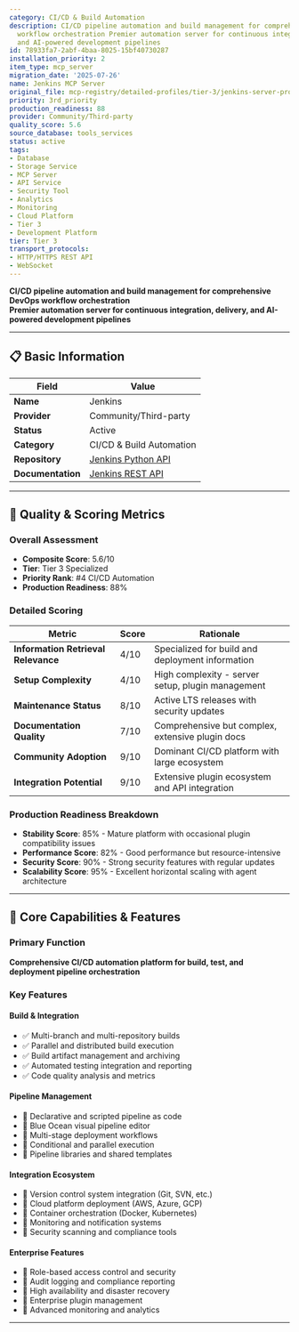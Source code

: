 ```yaml
---
category: CI/CD & Build Automation
description: CI/CD pipeline automation and build management for comprehensive DevOps
  workflow orchestration Premier automation server for continuous integration, delivery,
  and AI-powered development pipelines
id: 78933fa7-2abf-4baa-8025-15bf40730287
installation_priority: 2
item_type: mcp_server
migration_date: '2025-07-26'
name: Jenkins MCP Server
original_file: mcp-registry/detailed-profiles/tier-3/jenkins-server-profile.md
priority: 3rd_priority
production_readiness: 88
provider: Community/Third-party
quality_score: 5.6
source_database: tools_services
status: active
tags:
- Database
- Storage Service
- MCP Server
- API Service
- Security Tool
- Analytics
- Monitoring
- Cloud Platform
- Tier 3
- Development Platform
tier: Tier 3
transport_protocols:
- HTTP/HTTPS REST API
- WebSocket
---
```


**CI/CD pipeline automation and build management for comprehensive DevOps workflow orchestration**  
**Premier automation server for continuous integration, delivery, and AI-powered development pipelines**

---

## 📋 Basic Information

| Field | Value |
|-------|-------|
| **Name** | Jenkins |
| **Provider** | Community/Third-party |
| **Status** | Active |
| **Category** | CI/CD & Build Automation |
| **Repository** | [Jenkins Python API](https://github.com/jenkinsapi/jenkinsapi) |
| **Documentation** | [Jenkins REST API](https://www.jenkins.io/doc/book/using/remote-access-api/) |

---

## 🎯 Quality & Scoring Metrics

### Overall Assessment
- **Composite Score**: 5.6/10
- **Tier**: Tier 3 Specialized
- **Priority Rank**: #4 CI/CD Automation
- **Production Readiness**: 88%

### Detailed Scoring
| Metric | Score | Rationale |
|--------|-------|-----------|
| **Information Retrieval Relevance** | 4/10 | Specialized for build and deployment information |
| **Setup Complexity** | 4/10 | High complexity - server setup, plugin management |
| **Maintenance Status** | 8/10 | Active LTS releases with security updates |
| **Documentation Quality** | 7/10 | Comprehensive but complex, extensive plugin docs |
| **Community Adoption** | 9/10 | Dominant CI/CD platform with large ecosystem |
| **Integration Potential** | 9/10 | Extensive plugin ecosystem and API integration |

### Production Readiness Breakdown
- **Stability Score**: 85% - Mature platform with occasional plugin compatibility issues
- **Performance Score**: 82% - Good performance but resource-intensive
- **Security Score**: 90% - Strong security features with regular updates
- **Scalability Score**: 95% - Excellent horizontal scaling with agent architecture

---

## 🚀 Core Capabilities & Features

### Primary Function
**Comprehensive CI/CD automation platform for build, test, and deployment pipeline orchestration**

### Key Features

#### Build & Integration
- ✅ Multi-branch and multi-repository builds
- ✅ Parallel and distributed build execution
- ✅ Build artifact management and archiving
- ✅ Automated testing integration and reporting
- ✅ Code quality analysis and metrics

#### Pipeline Management
- 🔄 Declarative and scripted pipeline as code
- 🔄 Blue Ocean visual pipeline editor
- 🔄 Multi-stage deployment workflows
- 🔄 Conditional and parallel execution
- 🔄 Pipeline libraries and shared templates

#### Integration Ecosystem
- 👥 Version control system integration (Git, SVN, etc.)
- 👥 Cloud platform deployment (AWS, Azure, GCP)
- 👥 Container orchestration (Docker, Kubernetes)
- 👥 Monitoring and notification systems
- 👥 Security scanning and compliance tools

#### Enterprise Features
- 🔗 Role-based access control and security
- 🔗 Audit logging and compliance reporting
- 🔗 High availability and disaster recovery
- 🔗 Enterprise plugin management
- 🔗 Advanced monitoring and analytics

---